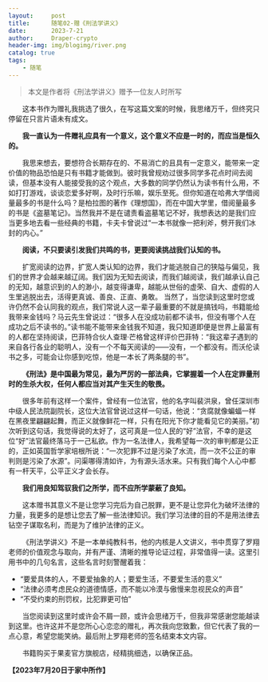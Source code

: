 ```yaml
---
layout:     post
title:      随笔02-赠《刑法学讲义》
date:       2023-7-21
author:     Draper-crypto
header-img: img/blogimg/river.png
catalog: true
tags:
    - 随笔
---
```


> 本文是作者将《刑法学讲义》赠予一位友人时所写


&emsp;&emsp;这本书作为赠礼我挑选了很久，在写这篇文案的时候，我思绪万千，但终究只停留在只言片语未有成文。

&emsp;&emsp;**我一直认为一件赠礼应具有一个意义，这个意义不应是一时的，而应当是恒久的。**

&emsp;&emsp;我思来想去，要想符合长期存在的、不易消亡的且具有一定意义，能带来一定价值的物品恐怕是只有书籍才能做到。彼时我曾规劝过很多同学多花点时间去阅读，但基本没有人能接受我的这个观点，大多数的同学仍然认为读书有什么用，不如打打游戏，谈谈恋爱多好啊，及时行乐嘛，娱乐至死。但你知道在哈弗大学借阅量最多的书是什么吗？是柏拉图的著作《理想国》，而在中国大学里，借阅量最多的书是《盗墓笔记》。当然我并不是在谴责看盗墓笔记不好，我想表达的是我们应当更多地去看一些经典的书籍，卡夫卡曾说过“一本书就像一把利斧，劈开我们冰封的内心。”

&emsp;&emsp;**阅读，不只要读引发我们共鸣的书，更要阅读挑战我们认知的书。**

&emsp;&emsp;扩宽阅读的边界，扩宽人类认知的边界，我们才能逃脱自己的狭隘与偏见，我们的世界才会越来越辽阔。我们因为无知去阅读，而我们越阅读，我们越承认自己的无知，越意识到的人的渺小，越变得谦卑，越能从世俗的虚荣、自大、虚假的人生里逃脱出去，活得更真诚、善良、正直、勇敢。
当然了，当您读到这里时您或许仍然不会认同我的观点，我们常说人这一辈子最重要的不就是搞钱吗，书籍能给我带来金钱吗？马云先生曾说过：“很多人在没成功前都不读书，但没有哪个人在成功之后不读书的。”读书能不能带来金钱我不知道，我只知道即便是世界上最富有的人都在坚持阅读，巴菲特合伙人查理·芒格曾这样评价巴菲特：“我这辈子遇到的来自各行各业的聪明人，没有一个不每天阅读的——没有，一个都没有。而沃伦读书之多，可能会让你感到吃惊，他是一本长了两条腿的书”。

&emsp;&emsp;**《刑法》是中国最为常见，最为严厉的一部法典，它掌握着一个人在定罪量刑时的生杀大权，任何人都应当对其产生天生的敬畏。**

&emsp;&emsp;很多年前有这样一个案件，曾经有一位法官，他的名字叫裴洪泉，曾任深圳市中级人民法院副院长，这位大法官曾说过这样一句话，他说：“贪腐就像蝙蝠一样在黑夜里翩翩起舞，而正义就像鲜花一样，只有在阳光下你才能看见它的美丽。”初次听到这句话，我觉得说的太好了，这可真是一位人民的“好”法官，不幸的是这位“好”法官最终落马于一己私欲。作为一名法律人，我希望每一次的审判都是公正的，正如英国哲学家培根所说：“一次犯罪不过是污染了水流，而一次不公正的审判则是污染了水源”。问渠哪得清如许，为有源头活水来。只有我们每个人心中都有一杆天平，公平正义才会长存。

&emsp;&emsp;**我们用良知驾驭我们之所学，而不应所学蒙蔽了良知。**

&emsp;&emsp;这本赠书其意义不是让您学习完后为自己脱罪，更不是让您异化为破坏法律的力量，我更多的是想让您去了解一些法律知识。我们学习法律的目的不是用法律去钻空子谋取名利，而是为了维护法律的正义。

&emsp;&emsp;《刑法学讲义》不是一本单纯教科书，他的内核是人文讲义，书中贯穿了罗翔老师的价值观念与取向，并有严谨、清晰的推导论证过程，非常值得一读。这里引用书中的几句名言，这些名言时刻警醒着我：

- “要爱具体的人，不要爱抽象的人；要爱生活，不要爱生活的意义”
- “法律必须考虑民众的道德情感，而不能以冷漠与傲慢来忽视民众的声音”
- “不受约束的刑罚权，比犯罪更可怕”

&emsp;&emsp;当您阅读到这里时或许会不屑一顾，或许会思绪万千，但我非常感谢您能越读到这里。也许这并不是您所心心恋恋的赠礼，再次我向您致歉，但它代表了我的一点心意，希望您能笑纳。最后附上罗翔老师的签名结束本文内容。

&emsp;&emsp;书籍购买于果麦官方旗舰店，经精挑细选，以确保正品。

**【2023年7月20日于家中所作】**